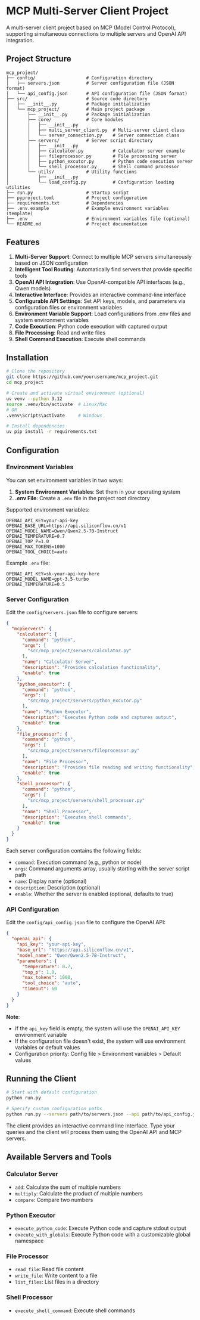 # MCP Multi-Server Client Project

A multi-server client project based on MCP (Model Control Protocol), supporting simultaneous connections to multiple servers and OpenAI API integration.

## Project Structure

```
mcp_project/
├── config/                   # Configuration directory
│   ├── servers.json          # Server configuration file (JSON format)
│   └── api_config.json       # API configuration file (JSON format)
├── src/                      # Source code directory
│   ├── __init__.py           # Package initialization
│   └── mcp_project/          # Main project package
│       ├── __init__.py       # Package initialization
│       ├── core/             # Core modules
│       │   ├── __init__.py   
│       │   ├── multi_server_client.py  # Multi-server client class
│       │   └── server_connection.py    # Server connection class
│       ├── servers/          # Server script directory
│       │   ├── __init__.py
│       │   ├── calculator.py           # Calculator server example
│       │   ├── fileprocessor.py        # File processing server
│       │   ├── python_excutor.py       # Python code execution server
│       │   └── shell_processor.py      # Shell command processor
│       └── utils/            # Utility functions
│           ├── __init__.py
│           └── load_config.py          # Configuration loading utilities
├── run.py                    # Startup script
├── pyproject.toml            # Project configuration
├── requirements.txt          # Dependencies
├── .env.example              # Example environment variables (template)
├── .env                      # Environment variables file (optional)
└── README.md                 # Project documentation
```

## Features

1. **Multi-Server Support**: Connect to multiple MCP servers simultaneously based on JSON configuration
2. **Intelligent Tool Routing**: Automatically find servers that provide specific tools
3. **OpenAI API Integration**: Use OpenAI-compatible API interfaces (e.g., Qwen models)
4. **Interactive Interface**: Provides an interactive command-line interface
5. **Configurable API Settings**: Set API keys, models, and parameters via configuration files or environment variables
6. **Environment Variable Support**: Load configurations from .env files and system environment variables
7. **Code Execution**: Python code execution with captured output
8. **File Processing**: Read and write files
9. **Shell Command Execution**: Execute shell commands

## Installation

```bash
# Clone the repository
git clone https://github.com/yourusername/mcp_project.git
cd mcp_project

# Create and activate virtual environment (optional)
uv venv --python 3.12
source .venv/bin/activate  # Linux/Mac
# OR
.venv\Scripts\activate     # Windows

# Install dependencies
uv pip install -r requirements.txt
```

## Configuration

### Environment Variables

You can set environment variables in two ways:

1. **System Environment Variables**: Set them in your operating system
2. **.env File**: Create a `.env` file in the project root directory

Supported environment variables:
```
OPENAI_API_KEY=your-api-key
OPENAI_BASE_URL=https://api.siliconflow.cn/v1
OPENAI_MODEL_NAME=Qwen/Qwen2.5-7B-Instruct
OPENAI_TEMPERATURE=0.7
OPENAI_TOP_P=1.0
OPENAI_MAX_TOKENS=1000
OPENAI_TOOL_CHOICE=auto
```

Example `.env` file:
```
OPENAI_API_KEY=sk-your-api-key-here
OPENAI_MODEL_NAME=gpt-3.5-turbo
OPENAI_TEMPERATURE=0.5
```

### Server Configuration

Edit the `config/servers.json` file to configure servers:

```json
{
  "mcpServers": {
    "calculator": {
      "command": "python",
      "args": [
        "src/mcp_project/servers/calculator.py"
      ],
      "name": "Calculator Server",
      "description": "Provides calculation functionality",
      "enable": true
    },
    "python_executor": {
      "command": "python",
      "args": [
        "src/mcp_project/servers/python_excutor.py"
      ],
      "name": "Python Executor",
      "description": "Executes Python code and captures output",
      "enable": true
    },
    "file_processor": {
      "command": "python",
      "args": [
        "src/mcp_project/servers/fileprocessor.py"
      ],
      "name": "File Processor",
      "description": "Provides file reading and writing functionality",
      "enable": true
    },
    "shell_processor": {
      "command": "python",
      "args": [
        "src/mcp_project/servers/shell_processor.py"
      ],
      "name": "Shell Processor",
      "description": "Executes shell commands",
      "enable": true
    }
  }
}
```

Each server configuration contains the following fields:
- `command`: Execution command (e.g., python or node)
- `args`: Command arguments array, usually starting with the server script path
- `name`: Display name (optional)
- `description`: Description (optional)
- `enable`: Whether the server is enabled (optional, defaults to true)

### API Configuration

Edit the `config/api_config.json` file to configure the OpenAI API:

```json
{
  "openai_api": {
    "api_key": "your-api-key",
    "base_url": "https://api.siliconflow.cn/v1",
    "model_name": "Qwen/Qwen2.5-7B-Instruct",
    "parameters": {
      "temperature": 0.7,
      "top_p": 1.0,
      "max_tokens": 1000,
      "tool_choice": "auto",
      "timeout": 60
    }
  }
}
```

**Note**:
- If the `api_key` field is empty, the system will use the `OPENAI_API_KEY` environment variable
- If the configuration file doesn't exist, the system will use environment variables or default values
- Configuration priority: Config file > Environment variables > Default values

## Running the Client

```bash
# Start with default configuration
python run.py

# Specify custom configuration paths
python run.py --servers path/to/servers.json --api path/to/api_config.json
```

The client provides an interactive command line interface. Type your queries and the client will process them using the OpenAI API and MCP servers.

## Available Servers and Tools

### Calculator Server
- `add`: Calculate the sum of multiple numbers
- `multiply`: Calculate the product of multiple numbers
- `compare`: Compare two numbers

### Python Executor
- `execute_python_code`: Execute Python code and capture stdout output
- `execute_with_globals`: Execute Python code with a customizable global namespace

### File Processor
- `read_file`: Read file content
- `write_file`: Write content to a file
- `list_files`: List files in a directory

### Shell Processor
- `execute_shell_command`: Execute shell commands